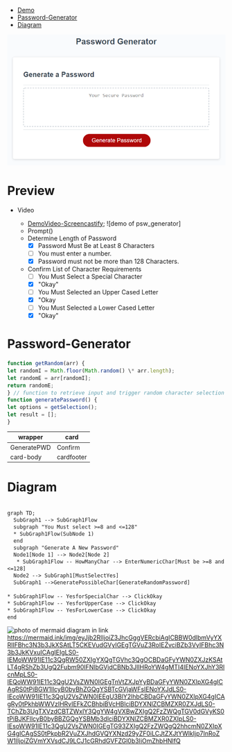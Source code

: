 
- [Demo](#Preview) 
- [Password-Generator](#Password-Generator)
- [Diagram](#Diagram)

![photo of application](password_gen.png)

# Preview
* Video
    - [DemoVideo-Screencastify](https://drive.google.com/file/d/1N9KP5cHjLUYbihUC-kHX4JtpgdPm8hYE/view); ![demo of psw_generator]

    * Prompt()
    * Determine Length of Password
        - [x] Password Must Be at Least 8 Characters
        - [ ] You must enter a number.
        - [x] Password must not be more than 128 Characters.
    * Confirm List of Character Requirements
        - [ ] You Must Select a Special Character 
        - [x] "Okay"
        - [ ] You Must Selected an Upper Cased Letter 
        - [x] "Okay
        - [ ] You Must Selected a Lower Cased Letter
        - [x] "Okay"
# Password-Generator
 
   ```javascript
function getRandom(arr) {
let randomI = Math.floor(Math.random() \* arr.length);
let randomE = arr[randomI];
return randomE;
} // function to retrieve input and trigger random character selection
function generatePassword() {
let options = getSelection();
let result = [];
}

````
|wrapper|card|
--------|-----
|GeneratePWD|Confirm|
|card-body|cardfooter|

# Diagram

```mermaid

graph TD;
  SubGraph1 --> SubGraph1Flow
  subgraph "You Must select >=8 and <=128"
  * SubGraph1Flow(SubNode 1)
  end
  subgraph "Generate A New Password"
  Node1[Node 1] --> Node2[Node 2]
   * SubGraph1Flow -- HowManyChar --> EnterNumericChar[Must be >=8 and <=128]
  Node2 --> SubGraph1[MustSelectYes]
  SubGraph1 -->GeneratePossibleChar[GenerateRandomPassword]

* SubGraph1Flow -- YesforSpecialChar --> ClickOkay
* SubGraph1Flow -- YesforUpperCase --> ClickOkay
* SubGraph1Flow -- YesForLowerCase --> ClickOkay
end
````
![photo of mermaid diagram in link](diagram.png)
https://mermaid.ink/img/eyJjb2RlIjoiZ3JhcGggVERcbiAgICBBW0dlbmVyYXRlIFBhc3N3b3JkXSAtLT5CKEVudGVyIGEgTGVuZ3RoIEZvciBZb3VyIFBhc3N3b3JkKVxuICAgIEIgLS0-IEMoWW91IE11c3QgRW50ZXIgYXQgTGVhc3QgOCBDaGFyYWN0ZXJzKSAtLT4gRShZb3UgQ2Fubm90IFNlbGVjdCBNb3JlIHRoYW4gMTI4IENoYXJhY3RlcnMpLS0-IEQoWW91IE11c3QgU2VsZWN0IGEgTnVtZXJpYyBDaGFyYWN0ZXIpXG4gICAgRS0tPiBGW1llcyB0byBhZGQgYSBTcGVjaWFsIENoYXJdLS0-IEcoWW91IE11c3QgU2VsZWN0IEEgU3BlY2lhbCBDaGFyYWN0ZXIpXG4gICAgRy0tPkhbWWVzIHRvIEFkZCBhbiBVcHBlciBDYXNlZCBMZXR0ZXJdLS0-TChZb3UgTXVzdCBTZWxlY3QgYW4gVXBwZXIgQ2FzZWQgTGV0dGVyKS0tPiBJKFllcyB0byBBZGQgYSBMb3dlciBDYXNlZCBMZXR0ZXIpLS0-IEsoWW91IE11c3QgU2VsZWN0IGEgTG93ZXIgQ2FzZWQgQ2hhcmN0ZXIpXG4gICAgSS0tPkpbR2VuZXJhdGVQYXNzd29yZF0iLCJtZXJtYWlkIjp7InRoZW1lIjoiZGVmYXVsdCJ9LCJ1cGRhdGVFZGl0b3IiOmZhbHNlfQ